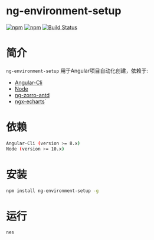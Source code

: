 # ng-environment-setup
<!-- Badges section here. -->
[![npm](https://img.shields.io/npm/v/ng-environment-setup.svg)](https://www.npmjs.com/package/ng-environment-setup)
[![npm](https://img.shields.io/npm/dm/ng-environment-setup.svg)](https://www.npmjs.com/package/ng-environment-setup)
[![Build Status](https://travis-ci.org/phinney001/ng-environment-setup.svg?branch=master)](https://travis-ci.org/phinney001/ng-environment-setup)

# 简介
`ng-environment-setup` 用于Angular项目自动化创建，依赖于:
+ [Angular-Cli](https://github.com/angular/angular-cli)
+ [Node](https://nodejs.org/en/)
+ [ng-zorro-antd](https://ng.ant.design/docs/introduce/zh)
+ [ngx-echarts](https://github.com/xieziyu/ngx-echarts)`

# 依赖
  ```bash
  Angular-Cli (version >= 8.x)
  Node (version >= 10.x)
  ```

# 安装
  ```bash
  npm install ng-environment-setup -g
  ```

# 运行
  ```bash
  nes
  ```
